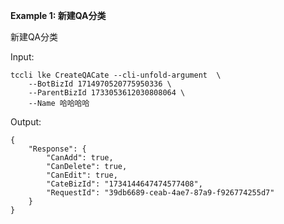 **Example 1: 新建QA分类**

新建QA分类

Input: 

```
tccli lke CreateQACate --cli-unfold-argument  \
    --BotBizId 1714970520775950336 \
    --ParentBizId 1733053612030808064 \
    --Name 哈哈哈哈
```

Output: 
```
{
    "Response": {
        "CanAdd": true,
        "CanDelete": true,
        "CanEdit": true,
        "CateBizId": "1734144647474577408",
        "RequestId": "39db6689-ceab-4ae7-87a9-f926774255d7"
    }
}
```


